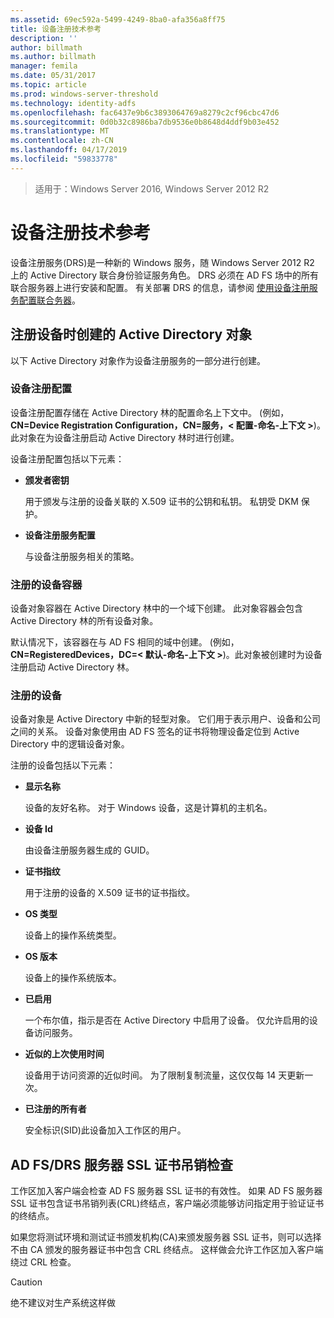 ```yaml
---
ms.assetid: 69ec592a-5499-4249-8ba0-afa356a8ff75
title: 设备注册技术参考
description: ''
author: billmath
ms.author: billmath
manager: femila
ms.date: 05/31/2017
ms.topic: article
ms.prod: windows-server-threshold
ms.technology: identity-adfs
ms.openlocfilehash: fac6437e9b6c3893064769a8279c2cf96cbc47d6
ms.sourcegitcommit: 0d0b32c8986ba7db9536e0b8648d4ddf9b03e452
ms.translationtype: MT
ms.contentlocale: zh-CN
ms.lasthandoff: 04/17/2019
ms.locfileid: "59833778"
---
```

>适用于：Windows Server 2016, Windows Server 2012 R2

# <a name="device-registration-technical-reference"></a>设备注册技术参考
设备注册服务\(DRS\)是一种新的 Windows 服务，随 Windows Server 2012 R2 上的 Active Directory 联合身份验证服务角色。  DRS 必须在 AD FS 场中的所有联合服务器上进行安装和配置。  有关部署 DRS 的信息，请参阅 [使用设备注册服务配置联合务器](https://technet.microsoft.com/library/dn486831.aspx)。  
  
## <a name="active-directory-objects-created-when-a-device-is-registered"></a>注册设备时创建的 Active Directory 对象  
以下 Active Directory 对象作为设备注册服务的一部分进行创建。  
  
### <a name="device-registration-configuration"></a>设备注册配置  
设备注册配置存储在 Active Directory 林的配置命名上下文中。 \(例如， **CN\=Device Registration Configuration，CN\=服务，< 配置\-命名\-上下文 >**\)。 此对象在为设备注册启动 Active Directory 林时进行创建。  
  
设备注册配置包括以下元素：  
  
-   **颁发者密钥**  
  
    用于颁发与注册的设备关联的 X.509 证书的公钥和私钥。  私钥受 DKM 保护。  
  
-   **设备注册服务配置**  
  
    与设备注册服务相关的策略。  
  
### <a name="registered-devices-container"></a>注册的设备容器  
设备对象容器在 Active Directory 林中的一个域下创建。  此对象容器会包含 Active Directory 林的所有设备对象。  
  
默认情况下，该容器在与 AD FS 相同的域中创建。  \(例如， **CN\=RegisteredDevices，DC\=< 默认\-命名\-上下文 >**\)。此对象被创建时为设备注册启动 Active Directory 林。  
  
### <a name="registered-devices"></a>注册的设备  
设备对象是 Active Directory 中新的轻型对象。  它们用于表示用户、设备和公司之间的关系。  设备对象使用由 AD FS 签名的证书将物理设备定位到 Active Directory 中的逻辑设备对象。  
  
注册的设备包括以下元素：  
  
-   **显示名称**  
  
    设备的友好名称。  对于 Windows 设备，这是计算机的主机名。  
  
-   **设备 Id**  
  
    由设备注册服务器生成的 GUID。  
  
-   **证书指纹**  
  
    用于注册的设备的 X.509 证书的证书指纹。  
  
-   **OS 类型**  
  
    设备上的操作系统类型。  
  
-   **OS 版本**  
  
    设备上的操作系统版本。  
  
-   **已启用**  
  
    一个布尔值，指示是否在 Active Directory 中启用了设备。  仅允许启用的设备访问服务。  
  
-   **近似的上次使用时间**  
  
    设备用于访问资源的近似时间。  为了限制复制流量，这仅仅每 14 天更新一次。  
  
-   **已注册的所有者**  
  
    安全标识\(SID\)此设备加入工作区的用户。  
  
## <a name="ad-fsdrs-server-ssl-certificate-revocation-checking"></a>AD FS\/DRS 服务器 SSL 证书吊销检查  
工作区加入客户端会检查 AD FS 服务器 SSL 证书的有效性。  如果 AD FS 服务器 SSL 证书包含证书吊销列表\(CRL\)终结点，客户端必须能够访问指定用于验证证书的终结点。  
  
如果您将测试环境和测试证书颁发机构\(CA\)来颁发服务器 SSL 证书，则可以选择不由 CA 颁发的服务器证书中包含 CRL 终结点。  这样做会允许工作区加入客户端绕过 CRL 检查。  
  
> [!CAUTION]  
> 绝不建议对生产系统这样做  
  

